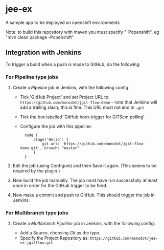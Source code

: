 jee-ex
=======

A sample app to be deployed on openshift environments

Note: to build this repository with maven you must specify "-Popenshift", eg "mvn clean package -Popenshift"

## Integration with Jenkins

To trigger a build when a push is made to GitHub, do the following:

### For Pipeline type jobs

1.  Create a _Pipeline_ job in Jenkins, with the following config:

    - Tick 'GitHub Project' and set Project URL to: `https://github.com/monodot/jgit-flow-demo` - note that Jenkins will add a trailing slash; this is fine. This URL must not end in `.git`
    - Tick the box labelled 'GitHub hook trigger for GITScm polling'
    - Configure the job with this pipeline:

            node {
                stage('Hello') {
                    git url: 'https://github.com/monodot/jgit-flow-demo.git', branch: "master"
                }
            }

2.  Edit the job (using Configure) and then Save it again. (This seems to be required by the plugin.)

3.  Now build the job manually. The job must have run successfully at least once in order for the GitHub trigger to be fired.

4.  Now make a commit and push to GitHub. This should trigger the job in Jenkins.

### For Multibranch type jobs

1.  Create a _Multibranch Pipeline_ job in Jenkins, with the following config:

    - Add a Source, choosing _Git_ as the type.
    - Specify the Project Repository as: `https://github.com/monodot/jee-ex-jgitflow.git`

